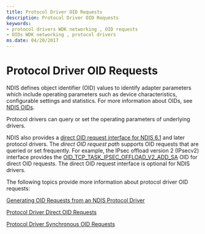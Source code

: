 ```yaml
---
title: Protocol Driver OID Requests
description: Protocol Driver OID Requests
keywords:
- protocol drivers WDK networking , OID requests
- OIDs WDK networking , protocol drivers
ms.date: 04/20/2017
---
```


# Protocol Driver OID Requests





NDIS defines object identifier (OID) values to identify adapter parameters which include operating parameters such as device characteristics, configurable settings and statistics. For more information about OIDs, see [NDIS OIDs](/windows-hardware/drivers/ddi/_netvista/).

Protocol drivers can query or set the operating parameters of underlying drivers.

NDIS also provides a [direct OID request interface for NDIS 6.1](direct-oid-request-interface-in-ndis-6-1.md) and later protocol drivers. The *direct OID request path* supports OID requests that are queried or set frequently. For example, the IPsec offload version 2 (IPsecv2) interface provides the [OID\_TCP\_TASK\_IPSEC\_OFFLOAD\_V2\_ADD\_SA](./oid-tcp-task-ipsec-offload-v2-add-sa.md) OID for direct OID requests. The direct OID request interface is optional for NDIS drivers.

The following topics provide more information about protocol driver OID requests:

[Generating OID Requests from an NDIS Protocol Driver](generating-oid-requests-from-an-ndis-protocol-driver.md)

[Protocol Driver Direct OID Requests](protocol-driver-direct-oid-requests.md)

[Protocol Driver Synchronous OID Requests](protocol-driver-synchronous-oid-requests.md)

 

